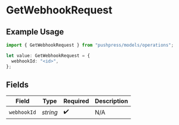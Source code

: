 # GetWebhookRequest

## Example Usage

```typescript
import { GetWebhookRequest } from "pushpress/models/operations";

let value: GetWebhookRequest = {
  webhookId: "<id>",
};
```

## Fields

| Field              | Type               | Required           | Description        |
| ------------------ | ------------------ | ------------------ | ------------------ |
| `webhookId`        | *string*           | :heavy_check_mark: | N/A                |